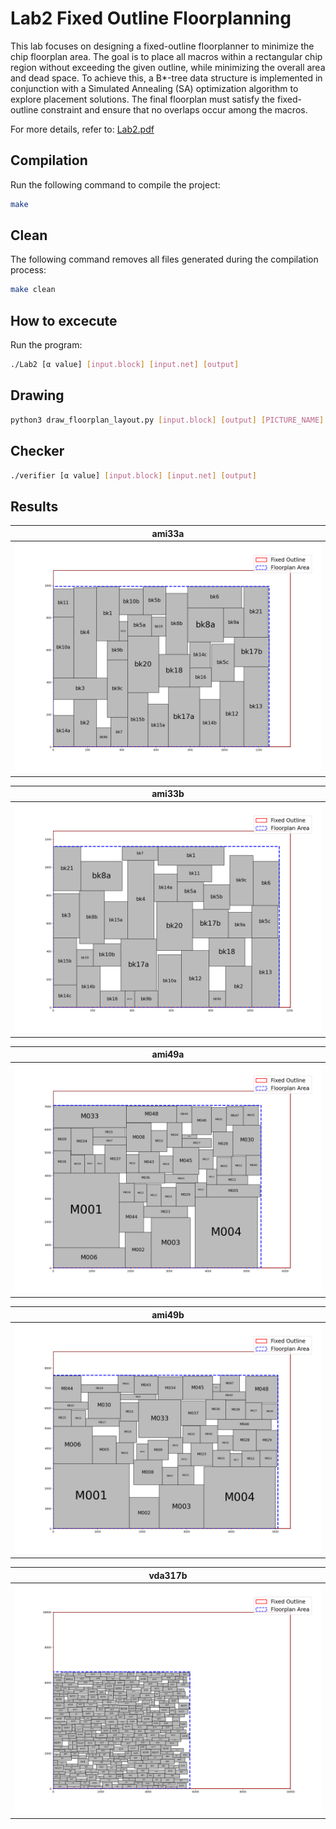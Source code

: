 # Lab2 Fixed Outline Floorplanning
This lab focuses on designing a fixed-outline floorplanner to minimize the chip floorplan area. The goal is to place all macros within a rectangular chip region without exceeding the given outline, while minimizing the overall area and dead space. To achieve this, a B*-tree data structure is implemented in conjunction with a Simulated Annealing (SA) optimization algorithm to explore placement solutions. The final floorplan must satisfy the fixed-outline constraint and ensure that no overlaps occur among the macros.
  
For more details, refer to: [Lab2.pdf](Lab2.pdf)

## Compilation
Run the following command to compile the project:
```sh
make
```

## Clean
The following command removes all files generated during the compilation process:
```sh
make clean
```

## How to excecute
Run the program: 
```sh
./Lab2 [α value] [input.block] [input.net] [output]
```

## Drawing
```sh
python3 draw_floorplan_layout.py [input.block] [output] [PICTURE_NAME]
```

## Checker
```sh
./verifier [α value] [input.block] [input.net] [output]
```
## Results
| ami33a                      |
|:---------------------------:|
| ![case0](picture/ami33a.png)|

| ami33b                      |
|:---------------------------:|
| ![case0](picture/ami33b.png)|

| ami49a                      |
|:---------------------------:|
| ![case0](picture/ami49a.png)|

| ami49b                      |
|:---------------------------:|
| ![case0](picture/ami49b.png)|

| vda317b                      |
|:----------------------------:|
| ![case0](picture/vda317b.png)|
